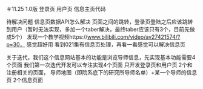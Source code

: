  ＃11.25
1.0版
登录页
用户页
信息主页代码

待解决问题
信息页数据API怎么解决
页面之间的跳转，登录页登陆之后应该跳转到用户（暂时无法实现，多加一个taber解决，最终taber应该只有3个，目前先做成5个）
发现一个教学视频https://www.bilibili.com/video/av27421574/?p=30，  感觉超好用
看到021集有信息页处理，再看一看感觉可以解决信息页

关于迭代，我们这个信息网站基本的功能是浏览导师信息，先实现基本功能需要4个页面
我们第一次迭代开发可以专注实现4个页面
只开发登录页和用户页  2个和注册相关的页面，
导师地图（即院系底下的研究所导师名单）+某一个导师的信息页 2个信息页面
